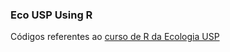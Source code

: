 ### Eco USP Using R

Códigos referentes ao [curso de R da Ecologia USP](http://ecologia.ib.usp.br/bie5782)
